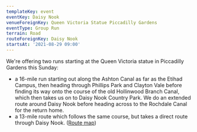 ```yaml
---
templateKey: event
eventKey: Daisy Nook
venueForeignKey: Queen Victoria Statue Piccadilly Gardens
eventType: Group Run
terrain: Road
routeForeignKey: Daisy Nook
startsAt: '2021-08-29 09:00'
---
```

We're offering two runs starting at the Queen Victoria statue in Piccadilly Gardens this Sunday:

* a 16-mile run starting out along the Ashton Canal as far as the Etihad Campus, then heading through 
  Phillips Park and Clayton Vale before finding its way onto the course of the old
  Hollinwood Branch Canal, which then takes us on to Daisy Nook Country Park. We do an extended route around Daisy Nook
  before heading across to the Rochdale Canal for the return home.
* a 13-mile route which follows the same course, but takes a direct route through Daisy Nook. ([Route map](/routes/little-daisy-nook/))

